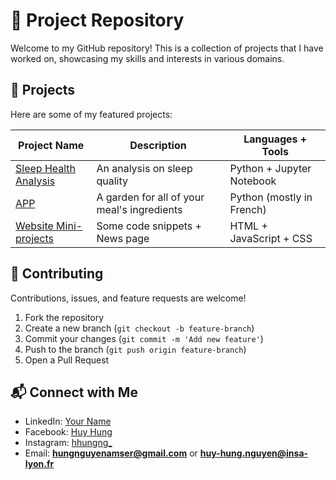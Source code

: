 # 📌 Project Repository

Welcome to my GitHub repository! This is a collection of projects that I have worked on, showcasing my skills and interests in various domains.

## 🚀 Projects

Here are some of my featured projects:

<!-- Dynamic List of Projects -->

| Project Name | Description | Languages + Tools |
|-------------|-------------|-------------|
| [Sleep Health Analysis](https://github.com/fisherlul/Projects/tree/main/Sleep%20Analysis) | An analysis on sleep quality | Python + Jupyter Notebook
| [APP](https://github.com/fisherlul/Projects/tree/main/APP) | A garden for all of your meal's ingredients | Python (mostly in French)
| [Website Mini-projects](https://github.com/fisherlul/Projects/tree/main/Web%20lessons%20%2B%20projects) | Some code snippets + News page | HTML + JavaScript + CSS

## 🤝 Contributing

Contributions, issues, and feature requests are welcome!

1. Fork the repository
2. Create a new branch (`git checkout -b feature-branch`)
3. Commit your changes (`git commit -m 'Add new feature'`)
4. Push to the branch (`git push origin feature-branch`)
5. Open a Pull Request

## 📬 Connect with Me

- LinkedIn: [Your Name](https://linkedin.com/in/huy-hung-nguyen-3567912ba)
- Facebook: [Huy Hung](fb.com/paul-goodman-231)
- Instagram: [hhungng_](https://www.instagram.com/hhungng_/)
- Email: **hungnguyenamser@gmail.com** or **huy-hung.nguyen@insa-lyon.fr**
